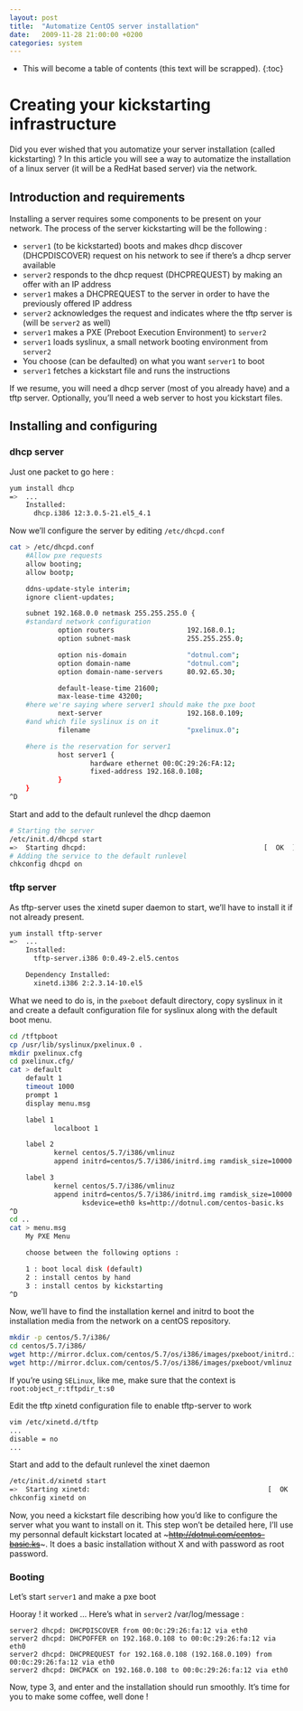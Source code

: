 ```yaml
---
layout: post
title:  "Automatize CentOS server installation"
date:   2009-11-28 21:00:00 +0200
categories: system
---
```

* This will become a table of contents (this text will be scrapped).
{:toc}

# Creating your kickstarting infrastructure

Did you ever wished that you automatize your server installation (called kickstarting) ? In this article you will see a way to automatize the installation of a linux server (it will be a RedHat based server) via the network.

## Introduction and requirements

Installing a server requires some components to be present on your network.
The process of the server kickstarting will be the following :

* `server1` (to be kickstarted) boots and makes dhcp discover (DHCPDISCOVER) request on his network to see if there’s a dhcp server available
* `server2` responds to the dhcp request (DHCPREQUEST) by making an offer with an IP address
* `server1` makes a DHCPREQUEST to the server in order to have the previously offered IP address
* `server2` acknowledges the request and indicates where the tftp server is (will be `server2` as well)
* `server1` makes a PXE (Preboot Execution Environment) to `server2`
* `server1` loads syslinux, a small network booting environment from `server2`
* You choose (can be defaulted) on what you want `server1` to boot
* `server1` fetches a kickstart file and runs the instructions

If we resume, you will need a dhcp server (most of you already have) and a tftp server. Optionally, you’ll need a web server to host you kickstart files.

## Installing and configuring

### dhcp server

Just one packet to go here :

```bash
yum install dhcp
=>	...
	Installed:
	  dhcp.i386 12:3.0.5-21.el5_4.1
```

Now we’ll configure the server by editing `/etc/dhcpd.conf`

```bash
cat > /etc/dhcpd.conf
	#Allow pxe requests
	allow booting;
	allow bootp;

	ddns-update-style interim;
	ignore client-updates;

	subnet 192.168.0.0 netmask 255.255.255.0 {
	#standard network configuration
	        option routers                  192.168.0.1;
	        option subnet-mask              255.255.255.0;

	        option nis-domain               "dotnul.com";
	        option domain-name              "dotnul.com";
	        option domain-name-servers      80.92.65.30;

	        default-lease-time 21600;
	        max-lease-time 43200;
	#here we're saying where server1 should make the pxe boot
	        next-server                     192.168.0.109;
	#and which file syslinux is on it
	        filename                        "pxelinux.0";

	#here is the reservation for server1
	        host server1 {
	                hardware ethernet 00:0C:29:26:FA:12;
	                fixed-address 192.168.0.108;
	        }
	}
^D
```

Start and add to the default runlevel the dhcp daemon

```bash
# Starting the server
/etc/init.d/dhcpd start
=>	Starting dhcpd:                                            [  OK  ]
# Adding the service to the default runlevel 
chkconfig dhcpd on
```

### tftp server

As tftp-server uses the xinetd super daemon to start, we’ll have to install it if not already present.

```bash
yum install tftp-server
=>	...
	Installed:
	  tftp-server.i386 0:0.49-2.el5.centos

	Dependency Installed:
	  xinetd.i386 2:2.3.14-10.el5
```

What we need to do is, in the `pxeboot` default directory, copy syslinux in it and create a default configuration file for syslinux along with the default boot menu.

```bash
cd /tftpboot
cp /usr/lib/syslinux/pxelinux.0 .
mkdir pxelinux.cfg
cd pxelinux.cfg/
cat > default
	default 1
	timeout 1000
	prompt 1
	display menu.msg

	label 1
	       localboot 1

	label 2
	       kernel centos/5.7/i386/vmlinuz
	       append initrd=centos/5.7/i386/initrd.img ramdisk_size=10000

	label 3
	       kernel centos/5.7/i386/vmlinuz
	       append initrd=centos/5.7/i386/initrd.img ramdisk_size=10000 \
	              ksdevice=eth0 ks=http://dotnul.com/centos-basic.ks
^D
cd ..
cat > menu.msg
	My PXE Menu

	choose between the following options :

	1 : boot local disk (default)
	2 : install centos by hand
	3 : install centos by kickstarting
^D
```

Now, we’ll have to find the installation kernel and initrd to boot the installation media from the network on a centOS repository.

```bash
mkdir -p centos/5.7/i386/
cd centos/5.7/i386/
wget http://mirror.dclux.com/centos/5.7/os/i386/images/pxeboot/initrd.img
wget http://mirror.dclux.com/centos/5.7/os/i386/images/pxeboot/vmlinuz
```

If you’re using `SELinux`, like me, make sure that the context is `root:object_r:tftpdir_t:s0`

Edit the tftp xinetd configuration file to enable tftp-server to work

```bash
vim /etc/xinetd.d/tftp
...
disable = no
...
```

Start and add to the default runlevel the xinet daemon

```bash
/etc/init.d/xinetd start
=>	Starting xinetd:                                            [  OK  ]
chkconfig xinetd on
```

Now, you need a kickstart file describing how you’d like to configure the server what you want to install on it. This step won’t be detailed here, I’ll use my personnal default kickstart located at ~~~http://dotnul.com/centos-basic.ks~~~. It does a basic installation without X and with password as root password.

### Booting

Let’s start `server1` and make a pxe boot

Hooray ! it worked …
Here’s what in `server2` /var/log/message :

```log
server2 dhcpd: DHCPDISCOVER from 00:0c:29:26:fa:12 via eth0
server2 dhcpd: DHCPOFFER on 192.168.0.108 to 00:0c:29:26:fa:12 via eth0
server2 dhcpd: DHCPREQUEST for 192.168.0.108 (192.168.0.109) from 00:0c:29:26:fa:12 via eth0
server2 dhcpd: DHCPACK on 192.168.0.108 to 00:0c:29:26:fa:12 via eth0
```

Now, type 3, and enter and the installation should run smoothly. It’s time for you to make some coffee, well done !
